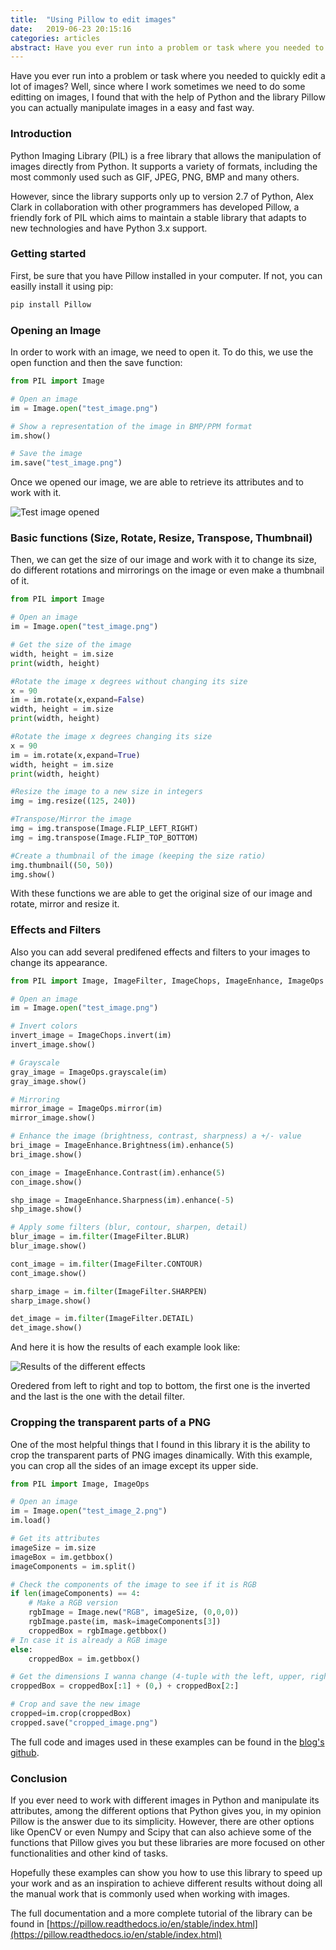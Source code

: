 ```yaml
---
title:  "Using Pillow to edit images"
date:   2019-06-23 20:15:16
categories: articles
abstract: Have you ever run into a problem or task where you needed to quickly edit a lot of images? Well, with the help of Python and the library Pillow [...]
---
```


Have you ever run into a problem or task where you needed to quickly edit a lot of images? Well, since where I work sometimes we need to do some editting on images, I found that with the help of Python and the library Pillow you can actually manipulate images in a easy and fast way.

### Introduction

Python Imaging Library (PIL) is a free library that allows the manipulation of images directly from Python. It supports a variety of formats, including the most commonly used such as GIF, JPEG, PNG, BMP and many others.

However, since the library supports only up to version 2.7 of Python, Alex Clark in collaboration with other programmers has developed Pillow, a friendly fork of PIL which aims to maintain a stable library that adapts to new technologies and have Python 3.x support.

### Getting started

First, be sure that you have Pillow installed in your computer. If not, you can easilly install it using pip:

```python
pip install Pillow
``` 

### Opening an Image

In order to work with an image, we need to open it. To do this, we use the open function and then the save function:

``` python
from PIL import Image

# Open an image
im = Image.open("test_image.png")

# Show a representation of the image in BMP/PPM format
im.show()

# Save the image
im.save("test_image.png")
```
Once we opened our image, we are able to retrieve its attributes and to work with it.

<img src="{{ site.baseurl }}/images/posts/pillow/2019_06_23_1.png" title="Test image opened">

### Basic functions (Size, Rotate, Resize, Transpose, Thumbnail)

Then, we can get the size of our image and work with it to change its size, do different rotations and mirrorings on the image or even make a thumbnail of it.

```python
from PIL import Image

# Open an image
im = Image.open("test_image.png")

# Get the size of the image
width, height = im.size
print(width, height)

#Rotate the image x degrees without changing its size
x = 90
im = im.rotate(x,expand=False) 
width, height = im.size
print(width, height)

#Rotate the image x degrees changing its size
x = 90
im = im.rotate(x,expand=True)
width, height = im.size
print(width, height)

#Resize the image to a new size in integers
img = img.resize((125, 240)) 

#Transpose/Mirror the image
img = img.transpose(Image.FLIP_LEFT_RIGHT)
img = img.transpose(Image.FLIP_TOP_BOTTOM)

#Create a thumbnail of the image (keeping the size ratio)
img.thumbnail((50, 50)) 
img.show()
```
With these functions we are able to get the original size of our image and rotate, mirror and resize it.

### Effects and Filters

Also you can add several predifened effects and filters to your images to change its appearance.

```python
from PIL import Image, ImageFilter, ImageChops, ImageEnhance, ImageOps

# Open an image
im = Image.open("test_image.png")

# Invert colors
invert_image = ImageChops.invert(im)
invert_image.show()

# Grayscale
gray_image = ImageOps.grayscale(im)
gray_image.show()

# Mirroring
mirror_image = ImageOps.mirror(im)
mirror_image.show()

# Enhance the image (brightness, contrast, sharpness) a +/- value
bri_image = ImageEnhance.Brightness(im).enhance(5)
bri_image.show()

con_image = ImageEnhance.Contrast(im).enhance(5)
con_image.show()

shp_image = ImageEnhance.Sharpness(im).enhance(-5)
shp_image.show()

# Apply some filters (blur, contour, sharpen, detail)
blur_image = im.filter(ImageFilter.BLUR)
blur_image.show()

cont_image = im.filter(ImageFilter.CONTOUR)
cont_image.show()

sharp_image = im.filter(ImageFilter.SHARPEN)
sharp_image.show()

det_image = im.filter(ImageFilter.DETAIL)
det_image.show()
```
And here it is how the results of each example look like:

<img src="{{ site.baseurl }}/images/posts/pillow/2019_06_23_2.jpg" title="Results of the different effects">

Oredered from left to right and top to bottom, the first one is the inverted and the last is the one with the detail filter.

### Cropping the transparent parts of a PNG

One of the most helpful things that I found in this library it is the ability to crop the transparent parts of PNG images dinamically. With this example, you can crop all the sides of an image except its upper side.

```python
from PIL import Image, ImageOps

# Open an image 
im = Image.open("test_image_2.png")
im.load()

# Get its attributes
imageSize = im.size
imageBox = im.getbbox()
imageComponents = im.split()

# Check the components of the image to see if it is RGB
if len(imageComponents) == 4:
	# Make a RGB version
	rgbImage = Image.new("RGB", imageSize, (0,0,0))
	rgbImage.paste(im, mask=imageComponents[3])
	croppedBox = rgbImage.getbbox()
# In case it is already a RGB image
else: 
	croppedBox = im.getbbox()

# Get the dimensions I wanna change (4-tuple with the left, upper, right, and lower pixel)
croppedBox = croppedBox[:1] + (0,) + croppedBox[2:]

# Crop and save the new image
cropped=im.crop(croppedBox)
cropped.save("cropped_image.png") 
```

The full code and images used in these examples can be found in the [blog's github](https://github.com/jpereiran/jpereiran-blog/tree/master/code/pillow).

### Conclusion
If you ever need to work with different images in Python and manipulate its attributes, among the different options that Python gives you, in my opinion Pillow is the answer due to its simplicity. However, there are other options like OpenCV or even Numpy and Scipy that can also achieve some of the functions that Pillow gives you but these libraries are more focused on other functionalities and other kind of tasks. 

Hopefully these examples can show you how to use this library to speed up your work and as an inspiration to achieve different results without doing all the manual work that is commonly used when working with images.

The full documentation and a more complete tutorial of the library can be found in [https://pillow.readthedocs.io/en/stable/index.html](https://pillow.readthedocs.io/en/stable/index.html)
